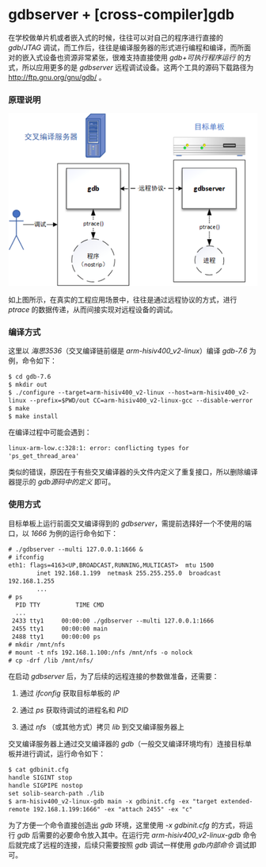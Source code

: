 # gdbserver + [cross-compiler]gdb

在学校做单片机或者嵌入式的时候，往往可以对自己的程序进行直接的 *gdb*/*JTAG* 调试，而工作后，往往是编译服务器的形式进行编程和编译，而所面对的嵌入式设备也资源非常紧张，很难支持直接使用 *gdb+可执行程序运行* 的方式，所以应用更多的是 *gdbserver* 远程调试设备。这两个工具的源码下载路径为 http://ftp.gnu.org/gnu/gdb/ 。

### 原理说明

![Image text](../../../img-storage/gdbserver.png)

如上图所示，在真实的工程应用场景中，往往是通过远程协议的方式，进行 *ptrace* 的数据传递，从而间接实现对远程设备的调试。

### 编译方式

这里以 *海思3536*（交叉编译链前缀是 *arm-hisiv400_v2-linux*）编译 *gdb-7.6* 为例，命令如下：

```shell
$ cd gdb-7.6
$ mkdir out
$ ./configure --target=arm-hisiv400_v2-linux --host=arm-hisiv400_v2-linux --prefix=$PWD/out CC=arm-hisiv400_v2-linux-gcc --disable-werror
$ make
$ make install
```

在编译过程中可能会遇到：

```shell
linux-arm-low.c:328:1: error: conflicting types for 'ps_get_thread_area'
```

类似的错误，原因在于有些交叉编译器的头文件内定义了重复接口，所以删除编译器提示的 *gdb源码中的定义* 即可。

### 使用方式

目标单板上运行前面交叉编译得到的 *gdbserver*，需提前选择好一个不使用的端口，以 *1666* 为例的运行命令如下：

```shell
# ./gdbserver --multi 127.0.0.1:1666 &
# ifconfig
eth1: flags=4163<UP,BROADCAST,RUNNING,MULTICAST>  mtu 1500
        inet 192.168.1.199  netmask 255.255.255.0  broadcast 192.168.1.255
        ...
# ps
  PID TTY          TIME CMD
  ...
 2433 tty1     00:00:00 ./gdbserver --multi 127.0.0.1:1666
 2455 tty1     00:00:00 main
 2488 tty1     00:00:00 ps
# mkdir /mnt/nfs
# mount -t nfs 192.168.1.100:/nfs /mnt/nfs -o nolock
# cp -drf /lib /mnt/nfs/
```

在启动 *gdbserver* 后，为了后续的远程连接的参数做准备，还需要：

1. 通过 *ifconfig* 获取目标单板的 *IP*

2. 通过 *ps* 获取待调试的进程名和 *PID*

3. 通过 *nfs* （或其他方式）拷贝 *lib* 到交叉编译服务器上

交叉编译服务器上通过交叉编译器的 *gdb*（一般交叉编译环境均有）连接目标单板并进行调试，运行命令如下：

```shell
$ cat gdbinit.cfg
handle SIGINT stop
handle SIGPIPE nostop
set solib-search-path ./lib
$ arm-hisiv400_v2-linux-gdb main -x gdbinit.cfg -ex "target extended-remote 192.168.1.199:1666" -ex "attach 2455" -ex "c"
```

为了方便一个命令直接创造出 *gdb* 环境，这里使用 *-x gdbinit.cfg* 的方式，将运行 *gdb* 后需要的必要命令放入其中。在运行完 *arm-hisiv400_v2-linux-gdb* 命令后就完成了远程的连接，后续只需要按照 *gdb* 调试一样使用 *gdb内部命令* 调试即可。

